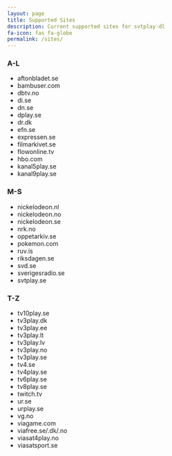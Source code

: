 ```yaml
---
layout: page
title: Supported Sites
description: Current supported sites for svtplay-dl
fa-icon: fas fa-globe
permalink: /sites/
---
```

<div class="row">
<div class="col-md-4">
<h3>A-L</h3>
<ul>
<li>aftonbladet.se</li>
<li>bambuser.com</li>
<li>dbtv.no</li>
<li>di.se</li>
<li>dn.se</li>
<li>dplay.se</li>
<li>dr.dk</li>
<li>efn.se</li>
<li>expressen.se</li>
<li>filmarkivet.se</li>
<li>flowonline.tv</li>
<li>hbo.com</li>
<li>kanal5play.se</li>
<li>kanal9play.se</li>
</ul>
</div>
<div class="col-md-4">
<h3>M-S</h3>
<ul>
<li>nickelodeon.nl</li>
<li>nickelodeon.no</li>
<li>nickelodeon.se</li>
<li>nrk.no</li>
<li>oppetarkiv.se</li>
<li>pokemon.com</li>
<li>ruv.is</li>
<li>riksdagen.se</li>
<li>svd.se</li>
<li>sverigesradio.se</li>
<li>svtplay.se</li>
</ul>
</div>
<div class="col-md-4">
<h3>T-Z</h3>
<ul>
<li>tv10play.se</li>
<li>tv3play.dk</li>
<li>tv3play.ee</li>
<li>tv3play.lt</li>
<li>tv3play.lv</li>
<li>tv3play.no</li>
<li>tv3play.se</li>
<li>tv4.se</li>
<li>tv4play.se</li>
<li>tv6play.se</li>
<li>tv8play.se</li>
<li>twitch.tv</li>
<li>ur.se</li>
<li>urplay.se</li>
<li>vg.no</li>
<li>viagame.com</li>
<li>viafree.se/.dk/.no</li>
<li>viasat4play.no</li>
<li>viasatsport.se</li>
</ul>
</div>
</div>
